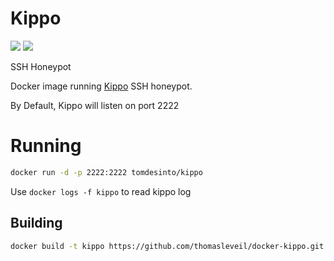 # Kippo

[![](https://images.microbadger.com/badges/image/tomdesinto/kippo.svg)](https://microbadger.com/images/tomdesinto/kippo "Get your own image badge on microbadger.com")
[![](https://images.microbadger.com/badges/version/tomdesinto/kippo.svg)](https://microbadger.com/images/tomdesinto/kippo "Get your own version badge on microbadger.com")

SSH Honeypot


Docker image running [Kippo](https://github.com/desaster/kippo) SSH honeypot.

By Default, Kippo will listen on port 2222



# Running

```bash
docker run -d -p 2222:2222 tomdesinto/kippo
```

Use `docker logs -f kippo` to read kippo log



## Building

```bash
docker build -t kippo https://github.com/thomasleveil/docker-kippo.git
```
